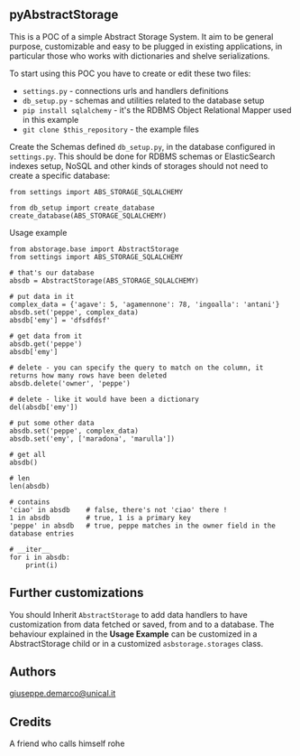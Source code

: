pyAbstractStorage
-----------------
This is a POC of a simple Abstract Storage System.
It aim to be general purpose, customizable and easy to be
plugged in existing applications, in particular those who works with dictionaries and shelve serializations.



To start using this POC you have to create or edit these two files:
- `settings.py` - connections urls and handlers definitions
- `db_setup.py` - schemas and utilities related to the database setup
- `pip install sqlalchemy` - it's the RDBMS Object Relational Mapper used in this example
- `git clone $this_repository` - the example files


Create the Schemas defined `db_setup.py`, in the database configured in `settings.py`.
This should be done for RDBMS schemas or ElasticSearch indexes setup,
NoSQL and other kinds of storages should not need to create a specific database:
````
from settings import ABS_STORAGE_SQLALCHEMY

from db_setup import create_database
create_database(ABS_STORAGE_SQLALCHEMY)
````

Usage example
````
from abstorage.base import AbstractStorage  
from settings import ABS_STORAGE_SQLALCHEMY

# that's our database
absdb = AbstractStorage(ABS_STORAGE_SQLALCHEMY)

# put data in it
complex_data = {'agave': 5, 'agamennone': 78, 'ingoalla': 'antani'}
absdb.set('peppe', complex_data)
absdb['emy'] = 'dfsdfdsf'

# get data from it
absdb.get('peppe')
absdb['emy']  

# delete - you can specify the query to match on the column, it returns how many rows have been deleted
absdb.delete('owner', 'peppe')

# delete - like it would have been a dictionary
del(absdb['emy']) 

# put some other data
absdb.set('peppe', complex_data)
absdb.set('emy', ['maradona', 'marulla'])

# get all
absdb()

# len
len(absdb)

# contains
'ciao' in absdb    # false, there's not 'ciao' there !
1 in absdb         # true, 1 is a primary key
'peppe' in absdb   # true, peppe matches in the owner field in the database entries

# __iter__
for i in absdb:
    print(i)
````

Further customizations
----------------------

You should Inherit `AbstractStorage` to add data handlers to have customization from data fetched or saved, from and to a database.
The behaviour explained in the __Usage Example__ can be customized in a AbstractStorage child or in a
customized `asbstorage.storages` class.

Authors
-------

giuseppe.demarco@unical.it


Credits
-------

A friend who calls himself rohe
